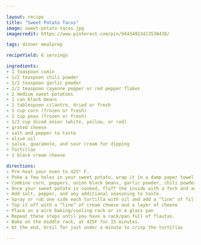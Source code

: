 ```yaml
---

layout: recipe
title: "Sweet Potato Tacos"
image: sweet-potato-tacos.jpg
imagecredit: https://www.pinterest.com/pin/94434923413538430/

tags: dinner mealprep

recipeYield: 6 servings

ingredients:
- 1 teaspoon cumin
- 1/2 teaspoon chili powder
- 1/2 teaspoon garlic powder
- 1/2 teaspoon cayenne pepper or red pepper flakes
- 2 medium sweet potatoes 
- 1 can black beans
- 1 tablespoon cilantro, dried or fresh
- 1 cup corn (frozen or fresh)
- 1 cup peas (frozen or fresh)
- 1/2 cup diced onion (white, yellow, or red)
- grated cheese
- salt and pepper to taste
- olive oil
- salsa, guacamole, and sour cream for dipping
- Tortillas
- 1 block cream cheese

directions:
- Pre-heat your oven to 425° F.
- Poke a few holes in your sweet potato, wrap it in a damp paper towel, and microwave for about 6-8 minutes. Or cook however you'd like.
- Combine corn, peppers, onion black beans, garlic powder, chili powder, cumin, cilantro, and cayenne. 
- Once your sweet potato is cooked, fluff the inside with a fork and add the flesh [minus the skin]
- Add salt, pepper, and any additional seasoning to taste.
- Spray or rub one side each tortilla with oil and add a "line" of filling to the center of the "dry side" of each tortilla.
- Top it off with a “line” of cream cheese and a layer of cheese
- Place on a wire baking/cooling rack or in a glass pan
- Repeat these steps until you have a rack/pan full of flautas.
- Bake on the middle rack, at 425F for 15 minutes.
- At the end, broil for just under a minute to crisp the tortillas

---
```


